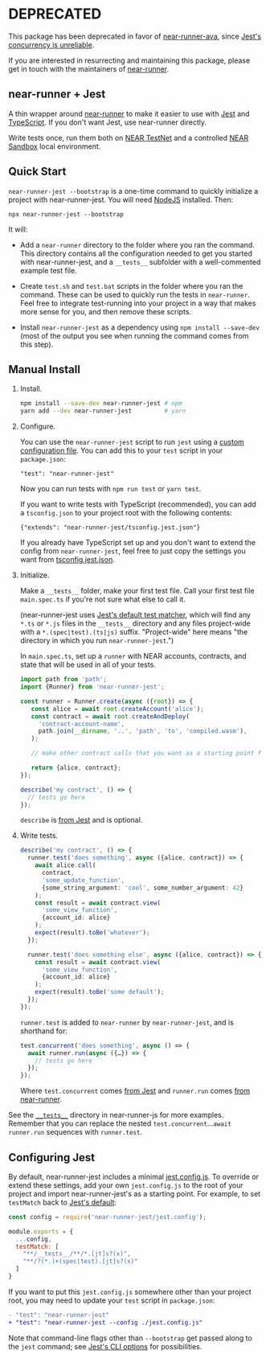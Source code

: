 DEPRECATED
==========

This package has been deprecated in favor of [near-runner-ava](https://www.npmjs.com/package/near-runner-ava), since [Jest's concurrency is unreliable](https://github.com/near/runner-js/pull/63).

If you are interested in resurrecting and maintaining this package, please get in touch with the maintainers of [near-runner](https://github.com/near/runner-js).


near-runner + Jest
------------------

A thin wrapper around [near-runner] to make it easier to use with [Jest] and [TypeScript]. If you don't want Jest, use near-runner directly.

Write tests once, run them both on [NEAR TestNet](https://docs.near.org/docs/concepts/networks) and a controlled [NEAR Sandbox](https://github.com/near/sandbox) local environment.


  [near-runner]: https://github.com/near/runner-js
  [Jest]: https://jestjs.io/
  [TypeScript]: https://www.typescriptlang.org/

Quick Start
-----------

`near-runner-jest --bootstrap` is a one-time command to quickly initialize a project with near-runner-jest. You will need [NodeJS] installed. Then:

    npx near-runner-jest --bootstrap

It will:

* Add a `near-runner` directory to the folder where you ran the command. This directory contains all the configuration needed to get you started with near-runner-jest, and a `__tests__` subfolder with a well-commented example test file.
* Create `test.sh` and `test.bat` scripts in the folder where you ran the command. These can be used to quickly run the tests in `near-runner`. Feel free to integrate test-running into your project in a way that makes more sense for you, and then remove these scripts.
* Install `near-runner-jest` as a dependency using `npm install --save-dev` (most of the output you see when running the command comes from this step).

  [NodeJS]: https://nodejs.dev/

Manual Install
--------------

1. Install.

   ```bash
   npm install --save-dev near-runner-jest # npm
   yarn add --dev near-runner-jest         # yarn
   ```

2. Configure.

   You can use the `near-runner-jest` script to run `jest` using a [custom configuration file](./jest.config.js). You can add this to your `test` script in your `package.json`:

       "test": "near-runner-jest"

   Now you can run tests with `npm run test` or `yarn test`.

   If you want to write tests with TypeScript (recommended), you can add a `tsconfig.json` to your project root with the following contents:

       {"extends": "near-runner-jest/tsconfig.jest.json"}

   If you already have TypeScript set up and you don't want to extend the config from `near-runner-jest`, feel free to just copy the settings you want from [tsconfig.jest.json](./tsconfig.jest.json).

2. Initialize.

   Make a `__tests__` folder, make your first test file. Call your first test file `main.spec.ts` if you're not sure what else to call it.

   (near-runner-jest uses [Jest's default test matcher](https://jestjs.io/docs/configuration#testmatch-arraystring), which will find any `*.ts` or `*.js` files in the `__tests__` directory and any files project-wide with a `*.(spec|test).(ts|js)` suffix. "Project-wide" here means "the directory in which you run `near-runner-jest`.")

   In `main.spec.ts`, set up a `runner` with NEAR accounts, contracts, and state that will be used in all of your tests.

   ```ts
   import path from 'path';
   import {Runner} from 'near-runner-jest';

   const runner = Runner.create(async ({root}) => {
      const alice = await root.createAccount('alice');
      const contract = await root.createAndDeploy(
        'contract-account-name',
        path.join(__dirname, '..', 'path', 'to', 'compiled.wasm'),
      );

      // make other contract calls that you want as a starting point for all tests

      return {alice, contract};
   });

   describe('my contract', () => {
     // tests go here
   });
   ```

   `describe` is [from Jest](https://jestjs.io/docs/setup-teardown) and is optional.

4. Write tests.

   ```ts
   describe('my contract', () => {
     runner.test('does something', async ({alice, contract}) => {
       await alice.call(
         contract,
         'some_update_function',
         {some_string_argument: 'cool', some_number_argument: 42}
       );
       const result = await contract.view(
         'some_view_function',
         {account_id: alice}
       );
       expect(result).toBe('whatever');
     });

     runner.test('does something else', async ({alice, contract}) => {
       const result = await contract.view(
         'some_view_function',
         {account_id: alice}
       );
       expect(result).toBe('some default');
     });
   });
   ```

   `runner.test` is added to `near-runner` by `near-runner-jest`, and is shorthand for:

   ```ts
   test.concurrent('does something', async () => {
     await runner.run(async ({…}) => {
       // tests go here
     });
   });
   ```

   Where `test.concurrent` comes [from Jest](https://jestjs.io/docs/api#testconcurrentname-fn-timeout) and `runner.run` comes [from near-runner](https://github.com/near/runner-js#how-it-works).

See the [`__tests__`](https://github.com/near/runner-js/tree/main/__tests__) directory in near-runner-js for more examples. Remember that you can replace the nested `test.concurrent`…`await runner.run` sequences with `runner.test`.

Configuring Jest
----------------

By default, near-runner-jest includes a minimal [jest.config.js](./jest.config.js). To override or extend these settings, add your own `jest.config.js` to the root of your project and import near-runner-jest's as a starting point. For example, to set `testMatch` back to [Jest's default](https://jestjs.io/docs/configuration#testmatch-arraystring):

```js
const config = require('near-runner-jest/jest.config');

module.exports = {
  ...config,
  testMatch: [
    "**/__tests__/**/*.[jt]s?(x)",
    "**/?(*.)+(spec|test).[jt]s?(x)"
  ]
}
```

If you want to put this `jest.config.js` somewhere other than your project root, you may need to update your `test` script in `package.json`:

```diff
- "test": "near-runner-jest"
+ "test": "near-runner-jest --config ./jest.config.js"
```

Note that command-line flags other than `--bootstrap` get passed along to the `jest` command; see [Jest's CLI options](https://jestjs.io/docs/cli) for possibilities.